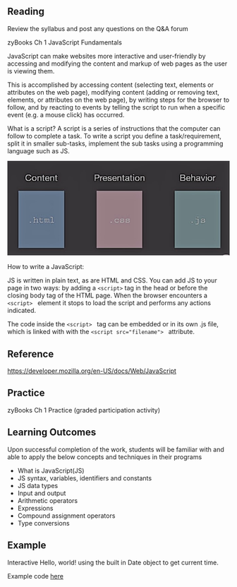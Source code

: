 
## Reading

Review the syllabus and post any questions on the Q&A forum

zyBooks Ch 1 JavaScript Fundamentals

JavaScript can make websites more interactive and user-friendly by accessing and modifying the content and markup of web pages as the user is viewing them.

This is accomplished by accessing content (selecting text, elements or attributes on the web page), modifying content (adding or removing text, elements, 
or attributes on the web page), by writing steps for the browser to follow, and by reacting to events by telling the script to run when a specific event 
(e.g. a mouse click) has occurred.

What is a script?  A script is a series of instructions that the  computer can follow to complete a task.
To write a script you define a task/requirement, split it in smaller sub-tasks, implement the sub tasks using a programming language such as JS.

![image](https://github.com/ava11235/IT121/blob/main/Capture.JPG)

How to write a JavaScript:

JS is written in plain text, as are HTML and CSS. 
You can add JS to your page in two ways: by adding a ``` <script> ``` tag in the head or before the closing body tag of the HTML page. 
When the browser encounters a ```<script> ``` element it stops to load the script and performs any actions indicated.

The code inside the ```<script> ``` tag can be embedded or in its own .js file, which is linked with with the ```<script src="filename"> ``` attribute.










## Reference
https://developer.mozilla.org/en-US/docs/Web/JavaScript

## Practice

zyBooks Ch 1 Practice (graded participation activity)

## Learning Outcomes
Upon successful completion of the work, students will be familiar with and able to apply the below concepts and techniques in their programs

* What is JavaScript(JS)
* JS syntax, variables, identifiers and constants
* JS data types
* Input and output 
* Arithmetic operators
* Expressions
* Compound assignment operators
* Type conversions



## Example 

Interactive Hello, world! using the built in Date object to get current time.

Example code [here](https://repl.it/@ava11235/ZigzagJollySales)

